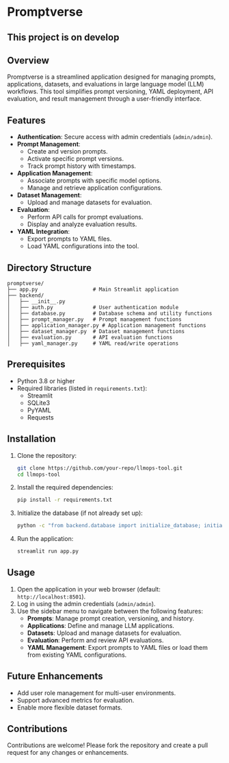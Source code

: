 # Promptverse

## This project is on develop

## Overview
Promptverse is a streamlined application designed for managing prompts, applications, datasets, and evaluations in large language model (LLM) workflows. This tool simplifies prompt versioning, YAML deployment, API evaluation, and result management through a user-friendly interface.

## Features
- **Authentication**: Secure access with admin credentials (`admin/admin`).
- **Prompt Management**:
  - Create and version prompts.
  - Activate specific prompt versions.
  - Track prompt history with timestamps.
- **Application Management**:
  - Associate prompts with specific model options.
  - Manage and retrieve application configurations.
- **Dataset Management**:
  - Upload and manage datasets for evaluation.
- **Evaluation**:
  - Perform API calls for prompt evaluations.
  - Display and analyze evaluation results.
- **YAML Integration**:
  - Export prompts to YAML files.
  - Load YAML configurations into the tool.

## Directory Structure
```
promptverse/
├── app.py                  # Main Streamlit application
├── backend/
│   ├── __init__.py
│   ├── auth.py             # User authentication module
│   ├── database.py         # Database schema and utility functions
│   ├── prompt_manager.py   # Prompt management functions
│   ├── application_manager.py # Application management functions
│   ├── dataset_manager.py  # Dataset management functions
│   ├── evaluation.py       # API evaluation functions
│   ├── yaml_manager.py     # YAML read/write operations
```

## Prerequisites
- Python 3.8 or higher
- Required libraries (listed in `requirements.txt`):
  - Streamlit
  - SQLite3
  - PyYAML
  - Requests

## Installation
1. Clone the repository:
   ```bash
   git clone https://github.com/your-repo/llmops-tool.git
   cd llmops-tool
   ```
2. Install the required dependencies:
   ```bash
   pip install -r requirements.txt
   ```
3. Initialize the database (if not already set up):
   ```bash
   python -c "from backend.database import initialize_database; initialize_database()"
   ```
4. Run the application:
   ```bash
   streamlit run app.py
   ```

## Usage
1. Open the application in your web browser (default: `http://localhost:8501`).
2. Log in using the admin credentials (`admin/admin`).
3. Use the sidebar menu to navigate between the following features:
   - **Prompts**: Manage prompt creation, versioning, and history.
   - **Applications**: Define and manage LLM applications.
   - **Datasets**: Upload and manage datasets for evaluation.
   - **Evaluation**: Perform and review API evaluations.
   - **YAML Management**: Export prompts to YAML files or load them from existing YAML configurations.

## Future Enhancements
- Add user role management for multi-user environments.
- Support advanced metrics for evaluation.
- Enable more flexible dataset formats.


## Contributions
Contributions are welcome! Please fork the repository and create a pull request for any changes or enhancements.

